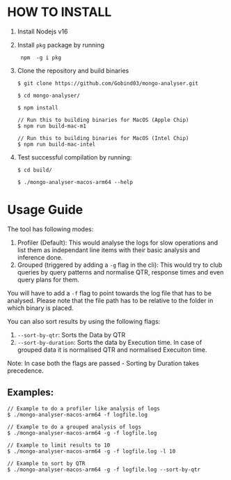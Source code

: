 # HOW TO INSTALL

1. Install Nodejs v16
2. Install  `pkg` package by running 
    
    ``` npm  -g i pkg```

2. Clone the repository and build binaries 


    ```
    $ git clone https://github.com/Gobind03/mongo-analyser.git

    $ cd mongo-analyser/

    $ npm install

    // Run this to building binaries for MacOS (Apple Chip)
    $ npm run build-mac-m1

    // Run this to building binaries for MacOS (Intel Chip)
    $ npm run build-mac-intel
    ```

3. Test successful compilation by running: 
    ```
    $ cd build/

    $ ./mongo-analyser-macos-arm64 --help
    ```



# Usage Guide
The tool has following modes: 

1. Profiler (Default): This would analyse the logs for slow operations and list them as independant line items with their basic analysis and inference done. 
2. Grouped (triggered by adding a `-g` flag in the cli): This would try to club queries by query patterns and normalise QTR, response times and even query plans for them. 

You will have to add a  `-f`  flag to point towards the log file that has to be analysed. Please note that the file path has to be relative to the folder in which binary is placed. 

You can also sort results by using the following flags: 
1.  `--sort-by-qtr`: Sorts the Data by QTR
2.  `--sort-by-duration`: Sorts the data by Execution time. In case of grouped data it is normalised QTR and normalised Execuiton time.

Note: In case both the flags are passed - Sorting by Duration takes precedence.


## Examples: 

```
// Example to do a profiler like analysis of logs 
$ ./mongo-analyser-macos-arm64 -f logfile.log

// Example to do a grouped analysis of logs 
$ ./mongo-analyser-macos-arm64 -g -f logfile.log

// Example to limit results to 10
$ ./mongo-analyser-macos-arm64 -g -f logfile.log -l 10

// Example to sort by QTR
$ ./mongo-analyser-macos-arm64 -g -f logfile.log --sort-by-qtr

```